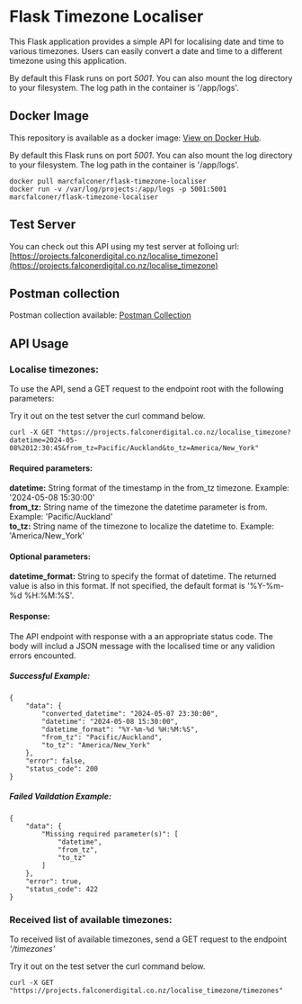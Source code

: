 # Flask Timezone Localiser

This Flask application provides a simple API for localising date and time to various timezones. Users can easily convert a date and time to a different timezone using this application.

By default this Flask runs on port *5001*. You can also mount the log directory to your filesystem. The log path in the container is '/app/logs'.

## Docker Image

This repository is available as a docker image: [View on Docker Hub](https://hub.docker.com/repository/docker/marcfalconer/flask-timezone-localiser/general).

By default this Flask runs on port *5001*. You can also mount the log directory to your filesystem. The log path in the container is '/app/logs'.

```console
docker pull marcfalconer/flask-timezone-localiser
docker run -v /var/log/projects:/app/logs -p 5001:5001 marcfalconer/flask-timezone-localiser
```

## Test Server

You can check out this API using my test server at folloing url: [https://projects.falconerdigital.co.nz/localise_timezone](https://projects.falconerdigital.co.nz/localise_timezone) 


## Postman collection

Postman collection available: [Postman Collection](https://www.postman.com/interstellar-rocket-53991/workspace/projects/request/19905884-486361f4-a008-4bf5-b1bf-9f7a6ee62b59)

## API Usage

### Localise timezones:
To use the API, send a GET request to the endpoint root with the following parameters:

Try it out on the test setver the curl command below.
```console
curl -X GET "https://projects.falconerdigital.co.nz/localise_timezone?datetime=2024-05-08%2012:30:45&from_tz=Pacific/Auckland&to_tz=America/New_York"
```

#### Required parameters:
**datetime:** String format of the timestamp in the from_tz timezone. Example: '2024-05-08 15:30:00'\
**from_tz:** String name of the timezone the datetime parameter is from. Example: 'Pacific/Auckland'\
**to_tz:** String name of the timezone to localize the datetime to. Example: 'America/New_York'

#### Optional parameters:
**datetime_format:** String to specify the format of datetime. The returned value is also in this format. If not specified, the default format is '%Y-%m-%d %H:%M:%S'.

#### Response:
The API endpoint with response with a an appropriate status code. The body will includ a JSON message with the localised time or any validion errors encounted.

##### Successful Example:
```jsonc
{
    "data": {
        "converted_datetime": "2024-05-07 23:30:00",
        "datetime": "2024-05-08 15:30:00",
        "datetime_format": "%Y-%m-%d %H:%M:%S",
        "from_tz": "Pacific/Auckland",
        "to_tz": "America/New_York"
    },
    "error": false,
    "status_code": 200
}
```

##### Failed Vaildation  Example:
```jsonc
{
    "data": {
        "Missing required parameter(s)": [
            "datetime",
            "from_tz",
            "to_tz"
        ]
    },
    "error": true,
    "status_code": 422
}
```

### Received list of available timezones:
To received list of available timezones, send a GET request to the endpoint *'/timezones'*

Try it out on the test setver the curl command below.
```console
curl -X GET "https://projects.falconerdigital.co.nz/localise_timezone/timezones"
```
